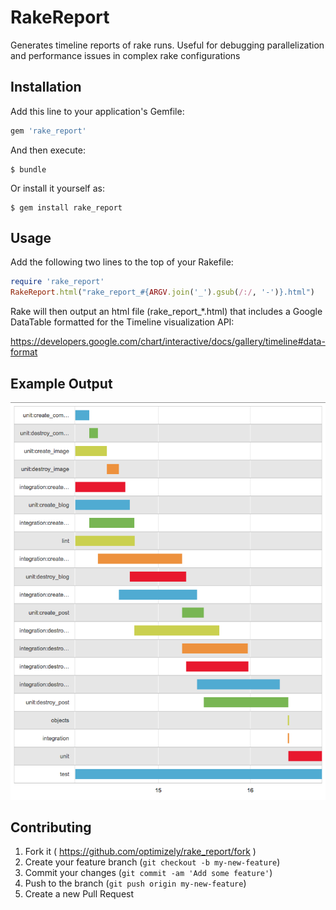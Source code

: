 # RakeReport

Generates timeline reports of rake runs. Useful for debugging parallelization
and performance issues in complex rake configurations

## Installation

Add this line to your application's Gemfile:

```ruby
gem 'rake_report'
```

And then execute:

    $ bundle

Or install it yourself as:

    $ gem install rake_report

## Usage

Add the following two lines to the top of your Rakefile:

```ruby
require 'rake_report'
RakeReport.html("rake_report_#{ARGV.join('_').gsub(/:/, '-')}.html")
```

Rake will then output an html file (rake_report_*.html) that includes a Google
DataTable formatted for the Timeline visualization API:

https://developers.google.com/chart/interactive/docs/gallery/timeline#data-format

## Example Output

![rake_report_test.html](/img/rake_report_test.png)

## Contributing

1. Fork it ( https://github.com/optimizely/rake_report/fork )
2. Create your feature branch (`git checkout -b my-new-feature`)
3. Commit your changes (`git commit -am 'Add some feature'`)
4. Push to the branch (`git push origin my-new-feature`)
5. Create a new Pull Request
